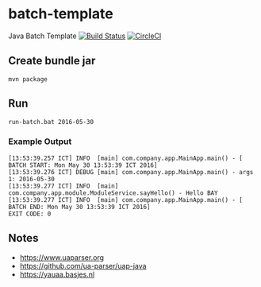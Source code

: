 # batch-template
Java Batch Template
[![Build Status](https://travis-ci.org/junlapong/batch-template.svg?branch=master)](https://travis-ci.org/junlapong/batch-template) [![CircleCI](https://circleci.com/gh/junlapong/batch-template.svg?style=shield)](https://circleci.com/gh/junlapong/batch-template)

## Create bundle jar
```
mvn package
```
## Run
```
run-batch.bat 2016-05-30
```
### Example Output
```
[13:53:39.257 ICT] INFO  [main] com.company.app.MainApp.main() - [ BATCH START: Mon May 30 13:53:39 ICT 2016]
[13:53:39.276 ICT] DEBUG [main] com.company.app.MainApp.main() - args 1: 2016-05-30
[13:53:39.277 ICT] INFO  [main] com.company.app.module.ModuleService.sayHello() - Hello BAY
[13:53:39.277 ICT] INFO  [main] com.company.app.MainApp.main() - [   BATCH END: Mon May 30 13:53:39 ICT 2016]
EXIT CODE: 0
```

## Notes

- https://www.uaparser.org
- https://github.com/ua-parser/uap-java
- https://yauaa.basjes.nl

